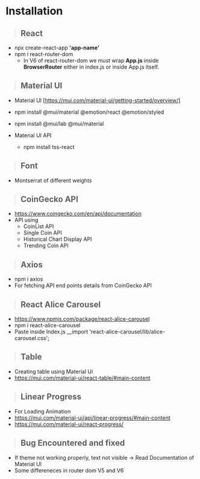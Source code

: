 # Installation

> ## React
* npx create-react-app __'app-name'__
* npm i react-router-dom
   * In V6 of react-router-dom we must wrap **App.js** inside **BrowserRouter** either in index.js or inside App.js itself.
  

>## Material UI
* Material UI [https://mui.com/material-ui/getting-started/overview/]
* npm install @mui/material @emotion/react @emotion/styled
* npm install @mui/lab @mui/material

* Material UI API
  * npm install tss-react

>## Font
* Montserrat of different weights

>## CoinGecko API
* https://www.coingecko.com/en/api/documentation
* API using
  * CoinList API
  * Single Coin API
  * Historical Chart Display API
  * Trending Coin API

>## Axios
* npm i axios
* For fetching API end points details from CoinGecko API

>## React Alice Carousel
* https://www.npmjs.com/package/react-alice-carousel
* npm i react-alice-carousel
* Paste inside Index.js __import 'react-alice-carousel/lib/alice-carousel.css';

>## Table
* Creating table using Material Ui
* https://mui.com/material-ui/react-table/#main-content

>## Linear Progress
* For Loading Animation
* https://mui.com/material-ui/api/linear-progress/#main-content
* https://mui.com/material-ui/react-progress/


>## Bug Encountered and fixed 
* If theme not working properly, text not visible -> Read Documentation of Material UI
* Some differeneces in router dom V5 and V6




